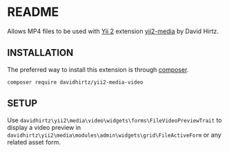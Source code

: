 README
============================

Allows MP4 files to be used with [Yii 2](http://www.yiiframework.com/) extension [yii2-media](https://github.com/davidhirtz/yii2-media/) by David Hirtz.

INSTALLATION
-------------

The preferred way to install this extension is through [composer](http://getcomposer.org/download/).

```
composer require davidhirtz/yii2-media-video
```

SETUP
-------------

Use `davidhirtz\yii2\media\video\widgets\forms\FileVideoPreviewTrait` to display a video preview
in `davidhirtz\yii2\media\modules\admin\widgets\grid\FileActiveForm` or any related asset form.